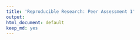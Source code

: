```yaml
---
title: 'Reproducible Research: Peer Assessment 1'
output:
html_document: default
keep_md: yes
---
```






































